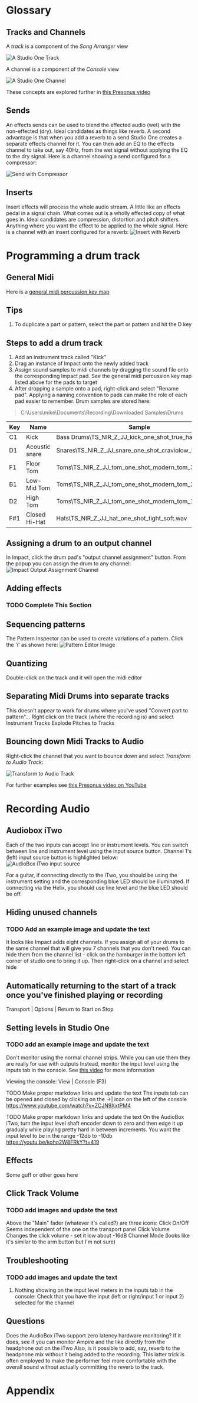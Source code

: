 # Glossary
## Tracks and Channels
A *track* is a component of the *Song Arranger* view 

![A Studio One Track](https://github.com/objectivedynamics42/studio-one/blob/main/images/track-527-60.png?raw=true)

A channel is a component of the *Console* view

![A Studio One Channel](https://github.com/objectivedynamics42/studio-one/blob/main/images/channel-50-205.png?raw=true)

These concepts are explored further in [this Presonus video](https://www.youtube.com/watch?v=5POLA2HMtRM)

## Sends
An effects sends can be used to blend the effected audio (wet) with the non-effected (dry). Ideal candidates as things like reverb. A second
advantage is that when you add a reverb to a send Studio One creates a separate effects channel for it. You can then add
an EQ to the effects channel to take out, say 40Hz, from the wet signal without applying the EQ to the dry signal.
Here is a channel showing a send configured for a compressor:

![Send with Compressor](https://github.com/objectivedynamics42/studio-one/blob/main/images/channel-with-send-fulls-size.png?raw=true)

## Inserts
Insert effects will process the whole audio stream. A little like an effects pedal in a signal chain. What comes out is
a wholly effected copy of what goes in. Ideal candidates are compression, distortion and pitch shifters. Anything where
you want the effect to be applied to the whole signal.
Here is a channel with an insert configured for a reverb:
![Insert with Reverb](https://github.com/objectivedynamics42/studio-one/blob/main/images/channel-with-insert-full-size.png?raw=true)

# Programming a drum track

## General Midi
Here is a [ general midi percussion key map](https://musescore.org/sites/musescore.org/files/General%20MIDI%20Standard%20Percussion%20Set%20Key%20Map.pdf)

## Tips
1. To duplicate a part or pattern, select the part or pattern and hit the D key

## Steps to add a drum track
1. Add an instrument track called "Kick"
2. Drag an instance of Impact onto the newly added track
3. Assign sound samples to midi channels by dragging the sound file onto the corresponding Impact pad. See the general midi percussion key map listed above for the pads to target
4. After dropping a sample onto a pad, right-click and select "Rename pad". Applying a naming convention to pads can make the role of each pad easier to remember.
Drum samples are stored here:
> C:\Users\mike\Documents\Recording\Downloaded Samples\Drums

| Key |Name|Sample|
|-----|----|------|
| C1  |Kick|Bass Drums\TS_NIR_Z_JJ_kick_one_shot_true_hard.wav|
| D1  |Acoustic snare|Snares\TS_NIR_Z_JJ_snare_one_shot_craviolow_hard.wav|
| F1  |Floor Tom|Toms\TS_NIR_Z_JJ_tom_one_shot_modern_tom_3_hard.wav|
| B1  |Low-Mid Tom|Toms\TS_NIR_Z_JJ_tom_one_shot_modern_tom_2_hard.wav|
| D2  |High Tom|Toms\TS_NIR_Z_JJ_tom_one_shot_modern_tom_1_hard.wav|
| F#1 |Closed Hi-Hat|Hats\TS_NIR_Z_JJ_hat_one_shot_tight_soft.wav|

## Assigning a drum to an output channel
In Impact, click the drum pad's "output channel assignment" button. From the popup you can assign the drum to any
channel:
![Impact Output Assignment Channel](https://github.com/objectivedynamics42/studio-one/blob/main/images/impact-output-channelhighlighted.png?raw=true)

## Adding effects
### TODO Complete This Section

## Sequencing patterns
The Pattern Inspector can be used to create variations of a pattern. Click the 'i' as shown here:
![Pattern Editor Image](https://github.com/objectivedynamics42/studio-one/blob/main/images/pattern-editor-showing-info-button.png?raw=true)

## Quantizing
Double-click on the track and it will open the midi editor

## Separating Midi Drums into separate tracks
This doesn't appear to work for drums where you've used "Convert part to pattern"...
Right click on the track (where the recording is) and select 
	Instrument Tracks
		Explode Pitches to Tracks

## Bouncing down Midi Tracks to Audio
Right-click the channel that you want to bounce down and select *Transform to Audio Track*:

![Transform to Audio Track](https://github.com/objectivedynamics42/studio-one/blob/main/images/transform-to-audio-track.png?raw=true)

For further examples see 
[this Presonus video on YouTube](https://www.youtube.com/watch?v=P4t4zngkrko)

# Recording Audio
## Audiobox iTwo
Each of the two inputs can accept line or instrument levels. You can switch between line and instrument level using the
input source button. Channel 1's (left) input source button is highlighted below:
![AudioBox iTwo input source](https://github.com/objectivedynamics42/studio-one/blob/main/images/audiobox-itwo-input-source.png?raw=true)

For a guitar, if connecting directly to the iTwo, you should be using the instrument setting and the corresponding blue
LED should be illuminated.
If connecting via the Helix, you should use line level and the blue LED should be off.

## Hiding unused channels
### TODO Add an example image and update the text

It looks like Impact adds eight channels. If you assign all of your drums to the same channel that will give you 7
channels that you don't need.
You can hide them from the channel list - click on the hamburger in the bottom left corner of studio one to bring it up.
Then right-click on a channel and select hide

## Automatically returning to the start of a track once you've finished playing or recording
Transport | Options |  Return to Start on Stop

## Setting levels in Studio One
### TODO add an example image and update the text

Don't monitor using the normal channel strips. While you can use them they are really for use with outputs
Instead, monitor the input level using the inputs tab in the console. See [this video](https://www.youtube.com/watch?v=Qz0afhER6fo) for more information


Viewing the console:
View | Console (F3)

TODO Make proper markdown links and update the text
The inputs tab can be opened and closed by clicking on the ->| icon on the left of the console
https://www.youtube.com/watch?v=ZCJN9XxtPM4

TODO Make proper markdown links and update the text
On the AudioBox iTwo, turn the input level shaft encoder down to zero and then edge it up gradualy while playing pretty
hard in between increments. You want the input level to be in the range -12db to -10db
https://youtu.be/koho2W8FRkY?t=419

## Effects
Some guff or other goes here

## Click Track Volume
### TODO add images and update the text
Above the "Main" fader (whatever it's called?) are three icons:
	Click On/Off	Seems independent of the one on the transport panel
	Click Volume	Changes the click volume - set it low about -16dB
	Channel Mode	(looks like it's similar to the arm button but I'm not sure)

## Troubleshooting
### TODO add images and update the text
1. Nothing showing on the input level meters in the inputs tab in the console:
Check that you have the input (left or right/input 1 or input 2) selected for the channel

## Questions
Does the AudioBox iTwo support zero latency hardware monitoring?
	If it does, see if you can monitor Ampire and the like directly from the headphone out on the iTwo
	Also, is it possible to add, say, reverb to the headphone mix without it being added to the recording.
	This latter trick is often employed to make the performer feel more comfortable with the overall
	sound without actually committing the reverb to the track


# Appendix
